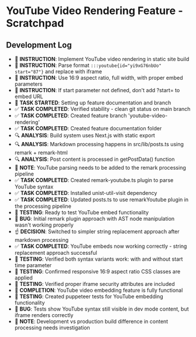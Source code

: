 # YouTube Video Rendering Feature - Scratchpad

## Development Log

- 📣 **INSTRUCTION**: Implement YouTube video rendering in static site build
- 📣 **INSTRUCTION**: Parse format `:::youtube{id="yi9xG76nbUo" start="87"}` and replace with iframe
- 📣 **INSTRUCTION**: Use 16:9 aspect ratio, full width, with proper embed parameters
- 📣 **INSTRUCTION**: If start parameter not defined, don't add ?start= to embed URL
- 🏁 **TASK STARTED**: Setting up feature documentation and branch
- ✅ **TASK COMPLETED**: Verified stability - clean git status on main branch
- ✅ **TASK COMPLETED**: Created feature branch 'youtube-video-rendering'
- ✅ **TASK COMPLETED**: Created feature documentation folder
- 🔍 **ANALYSIS**: Build system uses Next.js with static export
- 🔍 **ANALYSIS**: Markdown processing happens in src/lib/posts.ts using remark + remark-html
- 🔍 **ANALYSIS**: Post content is processed in getPostData() function
- 📝 **NOTE**: YouTube parsing needs to be added to the remark processing pipeline
- ✅ **TASK COMPLETED**: Created remark-youtube.ts plugin to parse YouTube syntax
- ✅ **TASK COMPLETED**: Installed unist-util-visit dependency
- ✅ **TASK COMPLETED**: Updated posts.ts to use remarkYoutube plugin in the processing pipeline
- 🧪 **TESTING**: Ready to test YouTube embed functionality
- 🐞 **BUG**: Initial remark plugin approach with AST node manipulation wasn't working properly
- ☝️ **DECISION**: Switched to simpler string replacement approach after markdown processing
- ✅ **TASK COMPLETED**: YouTube embeds now working correctly - string replacement approach successful
- 🧪 **TESTING**: Verified both syntax variants work: with and without start time parameter
- 🧪 **TESTING**: Confirmed responsive 16:9 aspect ratio CSS classes are applied
- 🧪 **TESTING**: Verified proper iframe security attributes are included
- 🎉 **COMPLETION**: YouTube video embedding feature is fully functional
- 🧪 **TESTING**: Created puppeteer tests for YouTube embedding functionality
- 🐞 **BUG**: Tests show YouTube syntax still visible in dev mode content, but iframe renders correctly
- 📝 **NOTE**: Development vs production build difference in content processing needs investigation